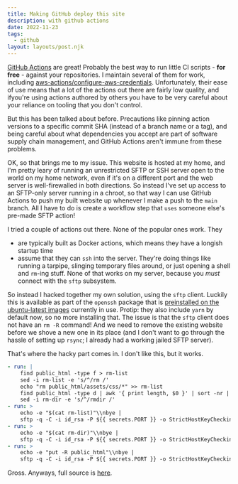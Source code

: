 ```yaml
---
title: Making GitHub deploy this site
description: with github actions
date: 2022-11-23
tags:
  - github
layout: layouts/post.njk
---
```


[GitHub Actions](https://docs.github.com/en/actions) are great! Probably the
best way to run little CI scripts - **for free** - against your repositories. I
maintain several of them for work, including
[aws-actions/configure-aws-credentials](https://github.com/aws-actions/configure-aws-credentials).
Unfortunately, their ease of use means that a lot of the actions out there are
fairly low quality, and ifyou're using actions authored by others you have to be
very careful about your reliance on tooling that you don't control.

But this has been talked about before. Precautions like pinning action versions
to a specific commit SHA (instead of a branch name or a tag), and being careful
about what dependencies you accept are part of software supply chain management,
and GitHub Actions aren't immune from these problems.

OK, so that brings me to my issue. This website is hosted at my home, and I'm
pretty leary of running an unrestricted SFTP or SSH server open to the world on
my home network, even if it's on a different port and the web server is
well-firewalled in both directions. So instead I've set up access to an
SFTP-only server running in a chroot, so that way I can use GitHub Actions to
push my built website up whenever I make a push to the `main` branch. All I have
to do is create a workflow step that `uses` someone else's pre-made SFTP action!

I tried a couple of actions out there. None of the popular ones work. They
* are typically built as Docker actions, which means they have a longish startup
time
* assume that they can `ssh` into the server. They're doing things like running
a tarpipe, slinging temporary files around, or just opening a shell and `rm`-ing
stuff. None of that works on my server, because you *must* connect with the
`sftp` subsystem.

So instead I hacked together my own solution, using the `sftp` client. Luckily
this is available as part of the `openssh` package that is
[preinstalled on the ubuntu-latest images](https://github.com/actions/runner-images/blob/main/images/linux/Ubuntu2204-Readme.md)
currently in use. Protip: they also include `yarn` by default now, so no more
installing that. The issue is that the `sftp` client does not have an `rm -R`
command! And we need to remove the existing website before we shove a new one in
its place (and I don't want to go through the hassle of setting up `rsync`; I
already had a working jailed SFTP server).

That's where the hacky part comes in. I don't like this, but it works.

```yaml
- run: |
    find public_html -type f > rm-list
    sed -i rm-list -e 's/^/rm /'
    echo "rm public_html/assets/css/*" >> rm-list
    find public_html -type d | awk '{ print length, $0 }' | sort -nr | cut -d" " -f2- > rm-dir
    sed -i rm-dir -e 's/^/rmdir /'
- run: >
    echo -e "$(cat rm-list)"\\nbye |
    sftp -q -C -i id_rsa -P ${{ secrets.PORT }} -o StrictHostKeyChecking=no ${{ secrets.USERNAME }}@${{ secrets.HOST }}
- run: >
    echo -e "$(cat rm-dir)"\\nbye |
    sftp -q -C -i id_rsa -P ${{ secrets.PORT }} -o StrictHostKeyChecking=no ${{ secrets.USERNAME }}@${{ secrets.HOST }}
- run: >
    echo -e "put -R public_html"\\nbye |
    sftp -q -C -i id_rsa -P ${{ secrets.PORT }} -o StrictHostKeyChecking=no ${{ secrets.USERNAME }}@${{ secrets.HOST }}
```

Gross. Anyways, full source is
[here](https://github.com/kellertk/tompkel.net/blob/ee80d885a65bcf6160f5ba4bf95464606e2943b3/.github/workflows/build-and-push.yml).
